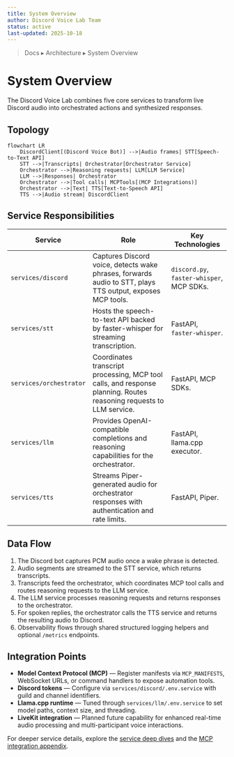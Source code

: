 ```yaml
---
title: System Overview
author: Discord Voice Lab Team
status: active
last-updated: 2025-10-18
---
```


<!-- markdownlint-disable-next-line MD041 -->
> Docs ▸ Architecture ▸ System Overview

# System Overview

The Discord Voice Lab combines five core services to transform live Discord audio into orchestrated
actions and synthesized responses.

## Topology

```mermaid
flowchart LR
    DiscordClient[(Discord Voice Bot)] -->|Audio frames| STT[Speech-to-Text API]
    STT -->|Transcripts| Orchestrator[Orchestrator Service]
    Orchestrator -->|Reasoning requests| LLM[LLM Service]
    LLM -->|Responses| Orchestrator
    Orchestrator -->|Tool calls| MCPTools[(MCP Integrations)]
    Orchestrator -->|Text| TTS[Text-to-Speech API]
    TTS -->|Audio stream| DiscordClient
```

## Service Responsibilities

| Service | Role | Key Technologies |
| --- | --- | --- |
| `services/discord` | Captures Discord voice, detects wake phrases, forwards audio to STT, plays TTS output, exposes MCP tools. | `discord.py`, `faster-whisper`, MCP SDKs. |
| `services/stt` | Hosts the speech-to-text API backed by faster-whisper for streaming transcription. | FastAPI, `faster-whisper`. |
| `services/orchestrator` | Coordinates transcript processing, MCP tool calls, and response planning. Routes reasoning requests to LLM service. | FastAPI, MCP SDKs. |
| `services/llm` | Provides OpenAI-compatible completions and reasoning capabilities for the orchestrator. | FastAPI, llama.cpp executor. |
| `services/tts` | Streams Piper-generated audio for orchestrator responses with authentication and rate limits. | FastAPI, Piper. |

## Data Flow

1. The Discord bot captures PCM audio once a wake phrase is detected.
2. Audio segments are streamed to the STT service, which returns transcripts.
3. Transcripts feed the orchestrator, which coordinates MCP tool calls and routes reasoning requests to the LLM service.
4. The LLM service processes reasoning requests and returns responses to the orchestrator.
5. For spoken replies, the orchestrator calls the TTS service and returns the resulting audio to Discord.
6. Observability flows through shared structured logging helpers and optional `/metrics` endpoints.

## Integration Points

- **Model Context Protocol (MCP)** — Register manifests via `MCP_MANIFESTS`, WebSocket URLs, or command handlers to expose automation tools.
- **Discord tokens** — Configure via `services/discord/.env.service` with guild and channel identifiers.
- **Llama.cpp runtime** — Tuned through `services/llm/.env.service` to set model paths, context size, and threading.
- **LiveKit integration** — Planned future capability for enhanced real-time audio processing and multi-participant voice interactions.

For deeper service details, explore the [service deep dives](service-deep-dives/discord.md) and the
[MCP integration appendix](integration/mcp.md).
